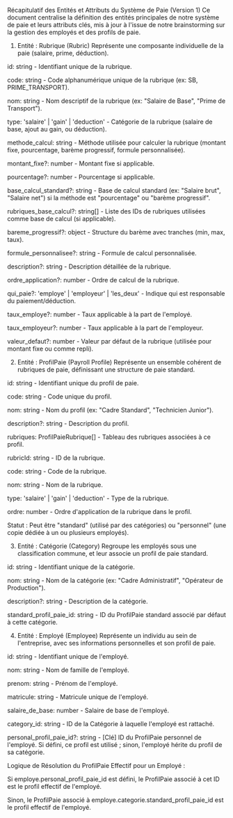Récapitulatif des Entités et Attributs du Système de Paie (Version 1)
Ce document centralise la définition des entités principales de notre système de paie et leurs attributs clés, mis à jour à l'issue de notre brainstorming sur la gestion des employés et des profils de paie.

1. Entité : Rubrique (Rubric)
Représente une composante individuelle de la paie (salaire, prime, déduction).

id: string - Identifiant unique de la rubrique.

code: string - Code alphanumérique unique de la rubrique (ex: SB, PRIME_TRANSPORT).

nom: string - Nom descriptif de la rubrique (ex: "Salaire de Base", "Prime de Transport").

type: 'salaire' | 'gain' | 'deduction' - Catégorie de la rubrique (salaire de base, ajout au gain, ou déduction).

methode_calcul: string - Méthode utilisée pour calculer la rubrique (montant fixe, pourcentage, barème progressif, formule personnalisée).

montant_fixe?: number - Montant fixe si applicable.

pourcentage?: number - Pourcentage si applicable.

base_calcul_standard?: string - Base de calcul standard (ex: "Salaire brut", "Salaire net") si la méthode est "pourcentage" ou "barème progressif".

rubriques_base_calcul?: string[] - Liste des IDs de rubriques utilisées comme base de calcul (si applicable).

bareme_progressif?: object - Structure du barème avec tranches (min, max, taux).

formule_personnalisee?: string - Formule de calcul personnalisée.

description?: string - Description détaillée de la rubrique.

ordre_application?: number - Ordre de calcul de la rubrique.

qui_paie?: 'employe' | 'employeur' | 'les_deux' - Indique qui est responsable du paiement/déduction.

taux_employe?: number - Taux applicable à la part de l'employé.

taux_employeur?: number - Taux applicable à la part de l'employeur.

valeur_defaut?: number - Valeur par défaut de la rubrique (utilisée pour montant fixe ou comme repli).

2. Entité : ProfilPaie (Payroll Profile)
Représente un ensemble cohérent de rubriques de paie, définissant une structure de paie standard.

id: string - Identifiant unique du profil de paie.

code: string - Code unique du profil.

nom: string - Nom du profil (ex: "Cadre Standard", "Technicien Junior").

description?: string - Description du profil.

rubriques: ProfilPaieRubrique[] - Tableau des rubriques associées à ce profil.

rubricId: string - ID de la rubrique.

code: string - Code de la rubrique.

nom: string - Nom de la rubrique.

type: 'salaire' | 'gain' | 'deduction' - Type de la rubrique.

ordre: number - Ordre d'application de la rubrique dans le profil.

Statut : Peut être "standard" (utilisé par des catégories) ou "personnel" (une copie dédiée à un ou plusieurs employés).

3. Entité : Catégorie (Category)
Regroupe les employés sous une classification commune, et leur associe un profil de paie standard.

id: string - Identifiant unique de la catégorie.

nom: string - Nom de la catégorie (ex: "Cadre Administratif", "Opérateur de Production").

description?: string - Description de la catégorie.

standard_profil_paie_id: string - ID du ProfilPaie standard associé par défaut à cette catégorie.

4. Entité : Employé (Employee)
Représente un individu au sein de l'entreprise, avec ses informations personnelles et son profil de paie.

id: string - Identifiant unique de l'employé.

nom: string - Nom de famille de l'employé.

prenom: string - Prénom de l'employé.

matricule: string - Matricule unique de l'employé.

salaire_de_base: number - Salaire de base de l'employé.

category_id: string - ID de la Catégorie à laquelle l'employé est rattaché.

personal_profil_paie_id?: string - [Clé] ID du ProfilPaie personnel de l'employé. Si défini, ce profil est utilisé ; sinon, l'employé hérite du profil de sa catégorie.

Logique de Résolution du ProfilPaie Effectif pour un Employé :

Si employe.personal_profil_paie_id est défini, le ProfilPaie associé à cet ID est le profil effectif de l'employé.

Sinon, le ProfilPaie associé à employe.categorie.standard_profil_paie_id est le profil effectif de l'employé.